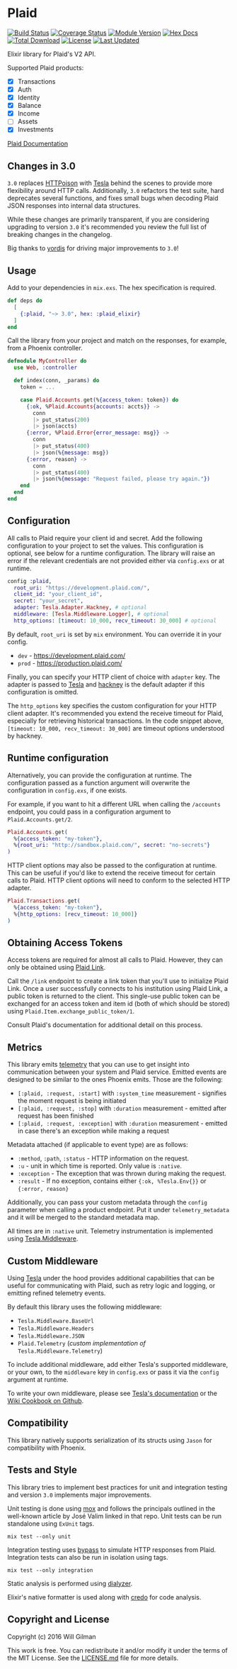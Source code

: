 # Plaid

[![Build Status](https://travis-ci.org/wfgilman/plaid-elixir.svg?branch=master)](https://travis-ci.org/wfgilman/plaid-elixir)
[![Coverage Status](https://coveralls.io/repos/github/wfgilman/plaid-elixir/badge.svg?branch=master)](https://coveralls.io/github/wfgilman/plaid-elixir?branch=master)
[![Module Version](https://img.shields.io/hexpm/v/plaid_elixir.svg)](https://hex.pm/packages/plaid_elixir)
[![Hex Docs](https://img.shields.io/badge/hex-docs-lightgreen.svg)](https://hexdocs.pm/plaid_elixir/)
[![Total Download](https://img.shields.io/hexpm/dt/plaid_elixir.svg)](https://hex.pm/packages/plaid_elixir)
[![License](https://img.shields.io/hexpm/l/plaid_elixir.svg)](https://github.com/wfgilman/plaid-elixir/blob/master/LICENSE)
[![Last Updated](https://img.shields.io/github/last-commit/wfgilman/plaid-elixir.svg)](https://github.com/wfgilman/plaid-elixir/commits/master)

Elixir library for Plaid's V2 API.

Supported Plaid products:

- [x] Transactions
- [x] Auth
- [x] Identity
- [x] Balance
- [x] Income
- [ ] Assets
- [x] Investments

[Plaid Documentation](https://plaid.com/docs/api)

## Changes in 3.0

`3.0` replaces [HTTPoison](https://github.com/edgurgel/httpoison) with [Tesla](https://github.com/teamon/tesla)
behind the scenes to provide more flexibility around HTTP calls. Additionally, `3.0` refactors
the test suite, hard deprecates several functions, and fixes small bugs when decoding Plaid JSON
responses into internal data structures.

While these changes are primarily transparent, if you are considering upgrading to version `3.0`
it's recommended you review the full list of breaking changes in the changelog.

Big thanks to [yordis](https://github.com/yordis) for driving major improvements to `3.0`!

## Usage

Add to your dependencies in `mix.exs`. The hex specification is required.

```elixir
def deps do
  [
    {:plaid, "~> 3.0", hex: :plaid_elixir}
  ]
end
```

Call the library from your project and match on the responses, for example, from a
Phoenix controller.

```elixir
defmodule MyController do
  use Web, :controller

  def index(conn, _params) do
    token = ...

    case Plaid.Accounts.get(%{access_token: token}) do
      {:ok, %Plaid.Accounts{accounts: accts}} ->
        conn
        |> put_status(200)
        |> json(accts)
      {:error, %Plaid.Error{error_message: msg}} ->
        conn
        |> put_status(400)
        |> json(%{message: msg})
      {:error, reason} ->
        conn
        |> put_status(400)
        |> json(%{message: "Request failed, please try again."})
    end
  end
end
```

## Configuration

All calls to Plaid require your client id and secret. Add the following configuration
to your project to set the values. This configuration is optional, see below for a
runtime configuration. The library will raise an error if the relevant credentials
are not provided either via `config.exs` or at runtime.

```elixir
config :plaid,
  root_uri: "https://development.plaid.com/",
  client_id: "your_client_id",
  secret: "your_secret",
  adapter: Tesla.Adapter.Hackney, # optional
  middleware: [Tesla.Middleware.Logger], # optional
  http_options: [timeout: 10_000, recv_timeout: 30_000] # optional
```

By default, `root_uri` is set by `mix` environment. You can override it in your config.
* `dev` - https://development.plaid.com/
* `prod` - https://production.plaid.com/

Finally, you can specify your HTTP client of choice with `adapter` key. The adapter is passed to [Tesla](https://github.com/teamon/tesla) and [hackney](https://github.com/benoitc/hackney) is the default adapter if this
configuration is omitted.

The `http_options` key specifies the custom configuration for your HTTP client adapter. It's recommended you
extend the receive timeout for Plaid, especially for retrieving historical transactions. In the code
snippet above, `[timeout: 10_000, recv_timeout: 30_000]` are timeout options understood by hackney.

## Runtime configuration

Alternatively, you can provide the configuration at runtime. The configuration passed
as a function argument will overwrite the configuration in `config.exs`, if one exists.

For example, if you want to hit a different URL when calling the `/accounts` endpoint, you could
pass in a configuration argument to `Plaid.Accounts.get/2`.

```elixir
Plaid.Accounts.get(
  %{access_token: "my-token"},
  %{root_uri: "http://sandbox.plaid.com/", secret: "no-secrets"}
)
```

HTTP client options may also be passed to the configuration at runtime. This can be
useful if you'd like to extend the receive timeout for certain calls to Plaid.
HTTP client options will need to conform to the selected HTTP adapter.

```elixir
Plaid.Transactions.get(
  %{access_token: "my-token"},
  %{http_options: [recv_timeout: 10_000]}
)
```

## Obtaining Access Tokens

Access tokens are required for almost all calls to Plaid. However, they can only be obtained
using [Plaid Link](https://plaid.com/docs/link/transition-guide/#creating-items-with-link).

Call the `/link` endpoint to create a link token that you'll use to initialize Plaid Link.
Once a user successfully connects to his institution using Plaid Link, a
public token is returned to the client. This single-use public token can be exchanged
for an access token and item id (both of which should be stored) using
`Plaid.Item.exchange_public_token/1`.

Consult Plaid's documentation for additional detail on this process.

## Metrics

This library emits [telemetry](https://github.com/beam-telemetry/telemetry) that you can use to get insight into communication
between your system and Plaid service. Emitted events are designed to be similar to the ones Phoenix emits. Those are the following:
* `[:plaid, :request, :start]` with `:system_time` measurement - signifies the moment request is being initiated
* `[:plaid, :request, :stop]` with `:duration` measurement - emitted after request has been finished
* `[:plaid, :request, :exception]` with `:duration` measurement - emitted in case there's an exception while making a request

Metadata attached (if applicable to event type) are as follows:
* `:method`, `:path`, `:status` - HTTP information on the request.
* `:u` - unit in which time is reported. Only value is `:native`.
* `:exception` - The exception that was thrown during making the request.
* `:result` - If no exception, contains either `{:ok, %Tesla.Env{}}` or `{:error, reason}`

Additionally, you can pass your custom metadata through the `config` parameter when calling a product endpoint.
Put it under `telemetry_metadata` and it will be merged to the standard metadata map.

All times are in `:native` unit. Telemetry instrumentation is implemented using [Tesla.Middleware](https://github.com/teamon/tesla#middleware).

## Custom Middleware

Using [Tesla](https://github.com/teamon/tesla) under the hood provides additional capabilities that can
be useful for communicating with Plaid, such as retry logic and logging, or emitting refined telemetry events.

By default this library uses the following middleware:
* `Tesla.Middleware.BaseUrl`
* `Tesla.Middleware.Headers`
* `Tesla.Middleware.JSON`
* `Plaid.Telemetry` (_custom implementation of_ `Tesla.Middleware.Telemetry`)

To include additional middleware, add either Tesla's supported middleware, or your own, to the `middleware` key
in `config.exs` or pass it via the `config` argument at runtime.

To write your own middleware, please see [Tesla's documentation](https://hexdocs.pm/tesla/Tesla.Middleware.html#module-writing-custom-middleware) or the [Wiki Cookbook on Github](https://github.com/teamon/tesla/wiki).

## Compatibility

This library natively supports serialization of its structs using `Jason` for compatibility with Phoenix.

## Tests and Style

This library tries to implement best practices for unit and integration testing and
version `3.0` implements major improvements.

Unit testing is done using [mox](https://github.com/dashbitco/mox) and follows the principals
outlined in the well-known article by José Valim linked in that repo.  Unit tests can
be run standalone using `ExUnit` tags.
```
mix test --only unit
```

Integration testing uses [bypass](https://github.com/PSPDFKit-labs/bypass) to simulate HTTP responses from Plaid.
Integration tests can also be run in isolation using tags.
```
mix test --only integration
```

Static analysis is performed using [dialyzer](https://github.com/jeremyjh/dialyxir).

Elixir's native formatter is used along with [credo](https://github.com/rrrene/credo)
for code analysis.

## Copyright and License

Copyright (c) 2016 Will Gilman

This work is free. You can redistribute it and/or modify it under the
terms of the MIT License. See the [LICENSE.md](./LICENSE.md) file for more details.
